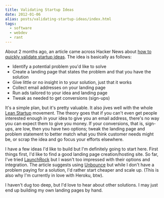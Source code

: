 ```yaml
---
title: Validating Startup Ideas
date: 2012-01-06
alias: posts/validating-startup-ideas/index.html
tags:
  - software
  - webdev
  - rant
---
```


About 2 months ago, an article came across Hacker News about [how to quickly validate startup ideas](http://startupbound.com/how-i-quickly-test-and-validate-startup-ideas/). The idea is basically as follows:

- Identify a potential problem you'd like to solve
- Create a landing page that states the problem and that you have the solution
- Give little or no insight in to your solution, just that it works
- Collect email addresses on your landing page
- Run ads tailored to your idea and landing page
- Tweak as needed to get conversions (sign-ups)

It's a simple plan, but it's pretty valuable. It also jives well with the whole [Lean Startup](http://amzn.to/x86jqi) movement. The theory goes that if you can't even get people interested enough in your idea to give you an email address, there's no way you can expect them to give you money. If your conversions, that is, sign-ups, are low, then you have two options; tweak the landing page and problem statement to better match what you think customer needs might be, or scrap the idea and go focus your efforts elsewhere.

I have a few ideas I'd like to build but I'm definitely going to start here. First things first, I'd like to find a good landing page creation/hosting site. So far, I've tried [LaunchRock](http://launchrock.com/) but I wasn't too impressed with their options and integration. The article suggests using [Unbounce](http://unbounce.com/) but while I don't have a problem paying for a solution, I'd rather start cheaper and scale up. (This is also why I'm currently in love with Heroku, btw).

I haven't dug too deep, but I'd love to hear about other solutions. I may just end up building my own landing pages by hand.
